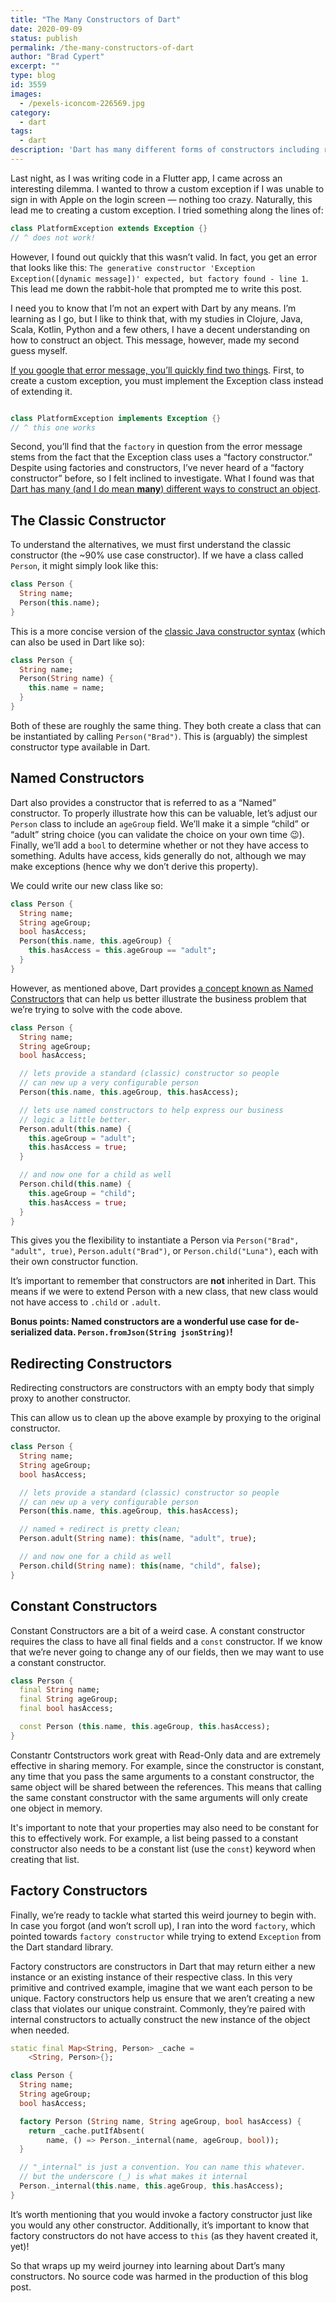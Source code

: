 ```yaml
---
title: "The Many Constructors of Dart"
date: 2020-09-09
status: publish
permalink: /the-many-constructors-of-dart
author: "Brad Cypert"
excerpt: ""
type: blog
id: 3559
images:
  - /pexels-iconcom-226569.jpg
category:
  - dart
tags:
  - dart
description: 'Dart has many different forms of constructors including redirecting constructors, factory constructors, constant constructors and more!'
---
```


Last night, as I was writing code in a Flutter app, I came across an interesting dilemma. I wanted to throw a custom exception if I was unable to sign in with Apple on the login screen — nothing too crazy. Naturally, this lead me to creating a custom exception. I tried something along the lines of:

```dart
class PlatformException extends Exception {}
// ^ does not work!
```

However, I found out quickly that this wasn’t valid. In fact, you get an error that looks like this: `The generative constructor 'Exception Exception([dynamic message])' expected, but factory found - line 1`. This lead me down the rabbit-hole that prompted me to write this post.

I need you to know that I’m not an expert with Dart by any means. I’m learning as I go, but I like to think that, with my studies in Clojure, Java, Scala, Kotlin, Python and a few others, I have a decent understanding on how to construct an object. This message, however, made my second guess myself.

[If you google that error message, you’ll quickly find two things](https://github.com/dart-lang/sdk/issues/25874). First, to create a custom exception, you must implement the Exception class instead of extending it.

```dart

class PlatformException implements Exception {}
// ^ this one works

```

Second, you’ll find that the `factory` in question from the error message stems from the fact that the Exception class uses a “factory constructor.” Despite using factories and constructors, I’ve never heard of a “factory constructor” before, so I felt inclined to investigate. What I found was that [Dart has many (and I do mean **many**) different ways to construct an object](https://dart.dev/guides/language/language-tour#constructors).

## The Classic Constructor

To understand the alternatives, we must first understand the classic constructor (the ~90% use case constructor). If we have a class called `Person`, it might simply look like this:

```dart
class Person {
  String name;
  Person(this.name);
}
```

This is a more concise version of the [classic Java constructor syntax](https://docs.oracle.com/javase/tutorial/java/javaOO/constructors.html) (which can also be used in Dart like so):

```dart
class Person {
  String name;
  Person(String name) {
    this.name = name;
  }
}
```

Both of these are roughly the same thing. They both create a class that can be instantiated by calling `Person("Brad")`. This is (arguably) the simplest constructor type available in Dart.

## Named Constructors

Dart also provides a constructor that is referred to as a “Named” constructor. To properly illustrate how this can be valuable, let’s adjust our `Person` class to include an `ageGroup` field. We’ll make it a simple “child” or “adult” string choice (you can validate the choice on your own time 😉). Finally, we’ll add a `bool` to determine whether or not they have access to something. Adults have access, kids generally do not, although we may make exceptions (hence why we don’t derive this property).

We could write our new class like so:

```dart
class Person {
  String name;
  String ageGroup;
  bool hasAccess;
  Person(this.name, this.ageGroup) {
    this.hasAccess = this.ageGroup == "adult";
  }
}
```

However, as mentioned above, Dart provides [a concept known as Named Constructors](https://sites.google.com/site/dartlangexamples/learn/class/constructors/named-constructor) that can help us better illustrate the business problem that we’re trying to solve with the code above.

```dart
class Person {
  String name;
  String ageGroup;
  bool hasAccess;

  // lets provide a standard (classic) constructor so people
  // can new up a very configurable person
  Person(this.name, this.ageGroup, this.hasAccess);

  // lets use named constructors to help express our business
  // logic a little better.
  Person.adult(this.name) {
    this.ageGroup = "adult";
    this.hasAccess = true;
  }

  // and now one for a child as well
  Person.child(this.name) {
    this.ageGroup = "child";
    this.hasAccess = true;
  }
}

```

This gives you the flexibility to instantiate a Person via `Person("Brad", "adult", true)`, `Person.adult("Brad")`, or `Person.child("Luna")`, each with their own constructor function.

It’s important to remember that constructors are **not** inherited in Dart. This means if we were to extend Person with a new class, that new class would not have access to `.child` or `.adult`.

**Bonus points: Named constructors are a wonderful use case for de-serialized data. `Person.fromJson(String jsonString)`!**

## Redirecting Constructors

Redirecting constructors are constructors with an empty body that simply proxy to another constructor.

This can allow us to clean up the above example by proxying to the original constructor.

```dart
class Person {
  String name;
  String ageGroup;
  bool hasAccess;

  // lets provide a standard (classic) constructor so people
  // can new up a very configurable person
  Person(this.name, this.ageGroup, this.hasAccess);

  // named + redirect is pretty clean;
  Person.adult(String name): this(name, "adult", true);

  // and now one for a child as well
  Person.child(String name): this(name, "child", false);
}
```

## Constant Constructors

Constant Constructors are a bit of a weird case. A constant constructor requires the class to have all final fields and a `const` constructor. If we know that we’re never going to change any of our fields, then we may want to use a constant constructor.

```dart
class Person {
  final String name;
  final String ageGroup;
  final bool hasAccess;

  const Person (this.name, this.ageGroup, this.hasAccess);
}
```

Constantr Contstructors work great with Read-Only data and are extremely effective in sharing memory. For example, since the constructor is constant, any time that you pass the same arguments to a constant constructor, the same object will be shared between the references. This means that calling the same constant constructor with the same arguments will only create one object in memory.

It's important to note that your properties may also need to be constant for this to effectively work. For example, a list being passed to a constant constructor also needs to be a constant list (use the `const`) keyword when creating that list.

## Factory Constructors

Finally, we’re ready to tackle what started this weird journey to begin with. In case you forgot (and won’t scroll up), I ran into the word `factory`, which pointed towards `factory constructor` while trying to extend `Exception` from the Dart standard library.

Factory constructors are constructors in Dart that may return either a new instance or an existing instance of their respective class. In this very primitive and contrived example, imagine that we want each person to be unique. Factory constructors help us ensure that we aren’t creating a new class that violates our unique constraint. Commonly, they’re paired with internal constructors to actually construct the new instance of the object when needed.

```dart
static final Map<String, Person> _cache =
    <String, Person>{};

class Person {
  String name;
  String ageGroup;
  bool hasAccess;

  factory Person (String name, String ageGroup, bool hasAccess) {
    return _cache.putIfAbsent(
        name, () => Person._internal(name, ageGroup, bool));
  }

  // "_internal" is just a convention. You can name this whatever.
  // but the underscore (_) is what makes it internal
  Person._internal(this.name, this.ageGroup, this.hasAccess);
}
```

It’s worth mentioning that you would invoke a factory constructor just like you would any other constructor. Additionally, it’s important to know that factory constructors do not have access to `this` (as they havent created it, yet)!

So that wraps up my weird journey into learning about Dart’s many constructors. No source code was harmed in the production of this blog post.
